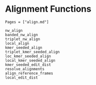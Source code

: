 # Alignment Functions

```@index
Pages = ["align.md"]
```

```@docs
nw_align
banded_nw_align
triplet_nw_align
local_align
kmer_seeded_align
triplet_kmer_seeded_align
loc_kmer_seeded_align
local_kmer_seeded_align
kmer_seeded_edit_dist
resolve_alignments
align_reference_frames
local_edit_dist
```
